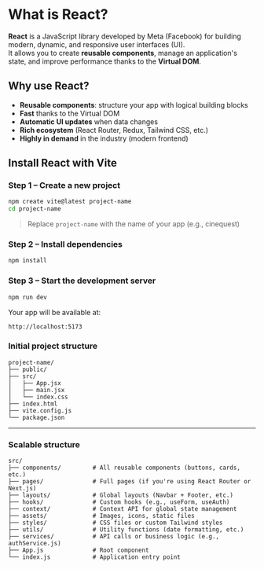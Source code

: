 # What is React?

**React** is a JavaScript library developed by Meta (Facebook) for building modern, dynamic, and responsive user interfaces (UI).  
It allows you to create **reusable components**, manage an application's state, and improve performance thanks to the **Virtual DOM**.

## Why use React?

- **Reusable components**: structure your app with logical building blocks  
- **Fast** thanks to the Virtual DOM  
- **Automatic UI updates** when data changes  
- **Rich ecosystem** (React Router, Redux, Tailwind CSS, etc.)  
- **Highly in demand** in the industry (modern frontend)

## Install React with Vite

### Step 1 – Create a new project

```bash
npm create vite@latest project-name
cd project-name
```

> Replace `project-name` with the name of your app (e.g., cinequest)

### Step 2 – Install dependencies

```bash
npm install
```

### Step 3 – Start the development server

```bash
npm run dev
```

Your app will be available at:

```
http://localhost:5173
```

### Initial project structure

```
project-name/
├── public/
├── src/
│   ├── App.jsx
│   ├── main.jsx
│   └── index.css
├── index.html
├── vite.config.js
└── package.json
```

---

### Scalable structure
```text
src/
├── components/         # All reusable components (buttons, cards, etc.)
├── pages/              # Full pages (if you're using React Router or Next.js)
├── layouts/            # Global layouts (Navbar + Footer, etc.)
├── hooks/              # Custom hooks (e.g., useForm, useAuth)
├── context/            # Context API for global state management
├── assets/             # Images, icons, static files
├── styles/             # CSS files or custom Tailwind styles
├── utils/              # Utility functions (date formatting, etc.)
├── services/           # API calls or business logic (e.g., authService.js)
├── App.js              # Root component
└── index.js            # Application entry point
```